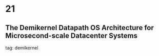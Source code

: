 # 21

## The Demikernel Datapath OS Architecture for Microsecond-scale Datacenter Systems
tag: demikernel
